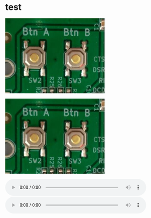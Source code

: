 # test

![](jpic_assets/buttons.jpg)

![](https://github.com/jontio/jontio.github.io/raw/master/jpic_assets/buttons.jpg)


<audio controls style=" width: 90%;">
 <source src="https://github.com/jontio/jontio.github.io/raw/master/jpic_assets/5.5dB-ebno-example.mp3" type="audio/mpeg">
Your browser does not support the audio element.
</audio>

<audio controls style=" width: 90%;">
 <source src="https://jontio.github.io/jpic_assets/5.5dB-ebno-example.mp3" type="audio/mpeg">
Your browser does not support the audio element.
</audio>

